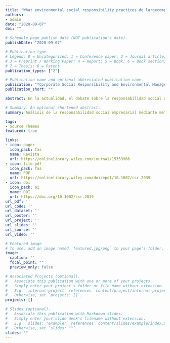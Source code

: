 ```yaml
---
title: "What environmental social responsibility practices do largecompanies manage for sustainable development?"
authors:
- admin
date: "2020-09-07"
doi: ""

# Schedule page publish date (NOT publication's date).
publishDate: "2020-09-07"

# Publication type.
# Legend: 0 = Uncategorized; 1 = Conference paper; 2 = Journal article;
# 3 = Preprint / Working Paper; 4 = Report; 5 = Book; 6 = Book section;
# 7 = Thesis; 8 = Patent
publication_types: ["2"]

# Publication name and optional abbreviated publication name.
publication: "*Corporate Social Responsibility and Environmental Management*, 28)"
publication_short: ""

abstract: En la actualidad, el debate sobre la responsabilidad social de las empresas (RSE) y las estrategias implementadas por las organizaciones para difundir sus acciones empresariales, alimenta la discusión sobre aspectos que apuntan al desarrollo sostenible. Para mostrar sus estrategias de RSE, uno de los mecanismos utilizados por las empresas es la presentación de informes de sostenibilidad. En este trabajo, hemos modificado el enfoque de análisis tradicionalmente utilizado para demostrar los factores característicos de la transparencia en el ámbito de la RSE. En concreto, nos centramos en analizar qué indicadores son los menos divulgados por las empresas. Dentro de este marco, el objetivo de este trabajo es analizar las prácticas de difusión de información ambiental a partir de las memorias de sostenibilidad de la iniciativa global de informes producidas por grandes empresas, con el fin de establecer diferencias y similitudes en materia de responsabilidad social corporativa. Los resultados obtenidos para una muestra de 80 grandes empresas y 67 empresas multinacionales (EMN) indican una ligera diferencia en la divulgación de indicadores medioambientales. Concretamente, los resultados revelan que el 56,12% de los indicadores medioambientales no son divulgados por las grandes empresas; mientras que, en las EMN, no se informa del 51,23% de estos indicadores. En las grandes empresas, las mayores deficiencias en la divulgación de información ambiental corresponden a las categorías de biodiversidad, mecanismos de reclamación ambiental y efluentes y residuos. En el caso de las empresas multinacionales, las categorías menos divulgadas son la biodiversidad, los mecanismos de reclamación ambiental y los gastos e inversiones para la protección del medio ambiente (en general).

# Summary. An optional shortened abstract.
summary: Análisis de la responsabilidad social empresarial mediante métodos biplots.

tags:
- Source Themes
featured: true

links:
- icon: pager
  icon_pack: fas
  name: Revista
  url: https://onlinelibrary.wiley.com/journal/15353966
- icon: file-pdf
  icon_pack: fas
  name: PDF
  url: https://onlinelibrary.wiley.com/doi/epdf/10.1002/csr.2039
- icon: doi
  icon_pack: ai
  name: DOI
  url: https://doi.org/10.1002/csr.2039
url_pdf: ''
url_code: ''
url_dataset: ''
url_poster: ''
url_project: ''
url_slides: ''
url_source: ''
url_video: ''

# Featured image
# To use, add an image named `featured.jpg/png` to your page's folder. 
image:
  caption: ''
  focal_point: ""
  preview_only: false

# Associated Projects (optional).
#   Associate this publication with one or more of your projects.
#   Simply enter your project's folder or file name without extension.
#   E.g. `internal-project` references `content/project/internal-project/index.md`.
#   Otherwise, set `projects: []`.
projects: []

# Slides (optional).
#   Associate this publication with Markdown slides.
#   Simply enter your slide deck's filename without extension.
#   E.g. `slides: "example"` references `content/slides/example/index.md`.
#   Otherwise, set `slides: ""`.
slides: ""
---
```

